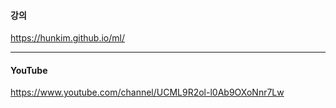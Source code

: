 #### 강의

https://hunkim.github.io/ml/

---

#### YouTube

https://www.youtube.com/channel/UCML9R2ol-l0Ab9OXoNnr7Lw